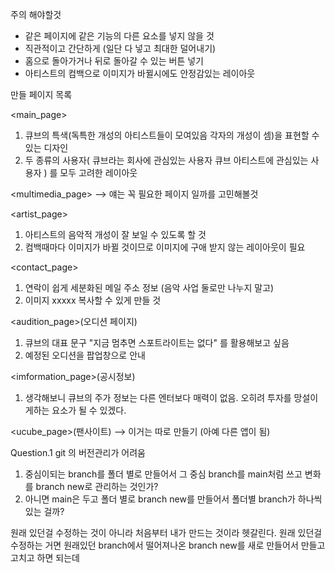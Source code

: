 주의 해야할것
* 같은 페이지에 같은 기능의 다른 요소를 넣지 않을 것
* 직관적이고 간단하게 (일단 다 넣고 최대한 덜어내기)
* 홈으로 돌아가거나 뒤로 돌아갈 수 있는 버튼 넣기
* 아티스트의 컴백으로 이미지가 바뀔시에도 안정감있는 레이아웃

만들 페이지 목록
   
<main_page>
  1. 큐브의 특색(독특한 개성의 아티스트들이 모여있음 각자의 개성이 셈)을 표현할 수 있는 디자인
  2. 두 종류의 사용자(
    큐브라는 회사에 관심있는 사용자
    큐브 아티스트에 관심있는 사용자
  )
  를 모두 고려한 레이아웃

<multimedia_page> --> 얘는 꼭 필요한 페이지 일까를 고민해볼것

<artist_page> 
  1. 아티스트의 음악적 개성이 잘 보일 수 있도록 할 것
  2. 컴백때마다 이미지가 바뀔 것이므로 이미지에 구애 받지 않는 레이아웃이 필요 

<contact_page>
  1. 연락이 쉽게 세분화된 메일 주소 정보 (음악 사업 둘로만 나누지 말고)
  2. 이미지 xxxxx 복사할 수 있게 만들 것

<audition_page>(오디션 페이지)
  1. 큐브의 대표 문구 "지금 멈추면 스포트라이트는 없다" 를 활용해보고 싶음
  2. 예정된 오디션을 팝업창으로 안내

<imformation_page>(공시정보)
  1. 생각해보니 큐브의 주가 정보는 다른 엔터보다 매력이 없음. 오히려 투자를 망설이게하는 요소가 될 수 있겠다.
  
<ucube_page>(팬사이트) --> 이거는 따로 만들기 (아예 다른 앱이 됨)


Question.1
git 의 버전관리가 어려움
1. 중심이되는 branch를 폴더 별로 만들어서 그 중심 branch를 main처럼 쓰고 변화를 branch new로 관리하는 것인가?
2. 아니면 main은 두고 폴더 별로 branch new를 만들어서 폴더별 branch가 하나씩 있는 걸까?

원래 있던걸 수정하는 것이 아니라 처음부터 내가 만드는 것이라 헷갈린다. 
원래 있던걸 수정하는 거면 원래있던 branch에서 떨어져나온 branch new를 새로 만들어서 만들고 고치고 하면 되는데